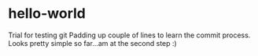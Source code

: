 # hello-world
Trial for testing git
Padding up couple of lines to learn the commit process.
Looks pretty simple so far...am at the second step :)
